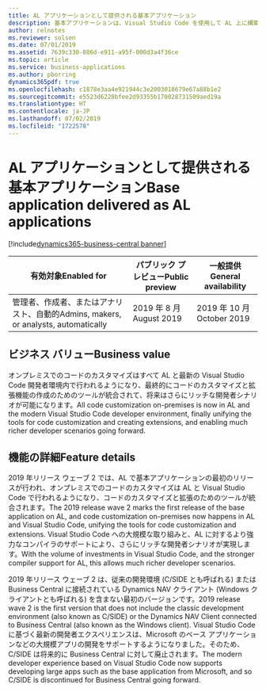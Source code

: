 ```yaml
---
title: AL アプリケーションとして提供される基本アプリケーション
description: 基本アプリケーションは、Visual Studio Code を使用して AL 上に構築されたシステム、基盤、コア アプリとして提供されます。
author: relnotes
ms.reviewer: solsen
ms.date: 07/01/2019
ms.assetid: 7639c330-886d-e911-a95f-000d3a4f36ce
ms.topic: article
ms.service: business-applications
ms.author: pborring
dynamics365pdf: true
ms.openlocfilehash: c1878e3aa4e921944c3e2003018679e67a88b1e2
ms.sourcegitcommit: e5523d6228bfee2d93355b170028731509aed19a
ms.translationtype: HT
ms.contentlocale: ja-JP
ms.lasthandoff: 07/02/2019
ms.locfileid: "1722578"
---
```

# <a name="base-application-delivered-as-al-applications"></a><span data-ttu-id="cb7f8-103">AL アプリケーションとして提供される基本アプリケーション</span><span class="sxs-lookup"><span data-stu-id="cb7f8-103">Base application delivered as AL applications</span></span>
[!include[dynamics365-business-central banner](../includes/dynamics365-business-central.md)]

| <span data-ttu-id="cb7f8-104">有効対象</span><span class="sxs-lookup"><span data-stu-id="cb7f8-104">Enabled for</span></span>    |  <span data-ttu-id="cb7f8-105">パブリック プレビュー</span><span class="sxs-lookup"><span data-stu-id="cb7f8-105">Public preview</span></span> | <span data-ttu-id="cb7f8-106">一般提供</span><span class="sxs-lookup"><span data-stu-id="cb7f8-106">General availability</span></span> | 
| ---------- | ---------- |---------- |
|<span data-ttu-id="cb7f8-107">管理者、作成者、またはアナリスト、自動的</span><span class="sxs-lookup"><span data-stu-id="cb7f8-107">Admins, makers, or analysts, automatically</span></span>|<span data-ttu-id="cb7f8-108">2019 年 8 月</span><span class="sxs-lookup"><span data-stu-id="cb7f8-108">August 2019</span></span>| <span data-ttu-id="cb7f8-109">2019 年 10 月</span><span class="sxs-lookup"><span data-stu-id="cb7f8-109">October 2019</span></span>|


## <a name="business-value"></a><span data-ttu-id="cb7f8-110">ビジネス バリュー</span><span class="sxs-lookup"><span data-stu-id="cb7f8-110">Business value</span></span>
<!-- bv start -->
<span data-ttu-id="cb7f8-111">オンプレミスでのコードのカスタマイズはすべて AL と最新の Visual Studio Code 開発者環境内で行われるようになり、最終的にコードのカスタマイズと拡張機能の作成のためのツールが統合されて、将来はさらにリッチな開発者シナリオが可能になります。</span><span class="sxs-lookup"><span data-stu-id="cb7f8-111">All code customization on-premises is now in AL and the modern Visual Studio Code developer environment, finally unifying the tools for code customization and creating extensions, and enabling much richer developer scenarios going forward.</span></span>
<!-- bv end -->



## <a name="feature-details"></a><span data-ttu-id="cb7f8-112">機能の詳細</span><span class="sxs-lookup"><span data-stu-id="cb7f8-112">Feature details</span></span>
<!--feature detail start -->
<span data-ttu-id="cb7f8-113">2019 年リリース ウェーブ 2 では、AL で基本アプリケーションの最初のリリースが行われ、オンプレミスでのコードのカスタマイズは AL と Visual Studio Code で行われるようになり、コードのカスタマイズと拡張のためのツールが統合されます。</span><span class="sxs-lookup"><span data-stu-id="cb7f8-113">The 2019 release wave 2 marks the first release of the base application on AL, and code customization on-premises now happens in AL and Visual Studio Code, unifying the tools for code customization and extensions.</span></span> <span data-ttu-id="cb7f8-114">Visual Studio Code への大規模な取り組みと、AL に対するより強力なコンパイラのサポートにより、さらにリッチな開発者シナリオが実現します。</span><span class="sxs-lookup"><span data-stu-id="cb7f8-114">With the volume of investments in Visual Studio Code, and the stronger compiler support for AL, this allows much richer developer scenarios.</span></span> 

<span data-ttu-id="cb7f8-115">2019 年リリース ウェーブ 2 は、従来の開発環境 (C/SIDE とも呼ばれる) または Business Central に接続されている Dynamics NAV クライアント (Windows クライアントとも呼ばれる) を含まない最初のバージョンです。</span><span class="sxs-lookup"><span data-stu-id="cb7f8-115">2019 release wave 2 is the first version that does not include the classic development environment (also known as C/SIDE) or the Dynamics NAV Client connected to Business Central (also known as the Windows client).</span></span> <span data-ttu-id="cb7f8-116">Visual Studio Code に基づく最新の開発者エクスペリエンスは、Microsoft のベース アプリケーションなどの大規模アプリの開発をサポートするようになりました。そのため、C/SIDE は将来的に Business Central に対して廃止されます。</span><span class="sxs-lookup"><span data-stu-id="cb7f8-116">The modern developer experience based on Visual Studio Code now supports developing large apps such as the base application from Microsoft, and so C/SIDE is discontinued for Business Central going forward.</span></span>
<!--feature detail end -->










